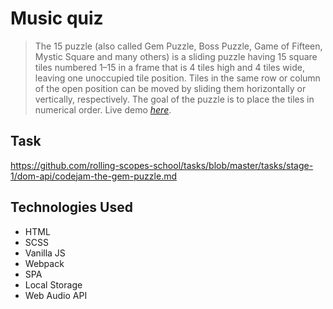 # Music quiz
> The 15 puzzle (also called Gem Puzzle, Boss Puzzle, Game of Fifteen, Mystic Square and many others) is a sliding puzzle having 15 square tiles numbered 1–15 in a frame that is 4 tiles high and 4 tiles wide, leaving one unoccupied tile position. Tiles in the same row or column of the open position can be moved by sliding them horizontally or vertically, respectively. The goal of the puzzle is to place the tiles in numerical order. 
 Live demo [_here_](https://metalknock.github.io/music-quiz/#/).
## Task
 https://github.com/rolling-scopes-school/tasks/blob/master/tasks/stage-1/dom-api/codejam-the-gem-puzzle.md
## Technologies Used
 - HTML
 - SCSS
 - Vanilla JS
 - Webpack
 - SPA
 - Local Storage
 - Web Audio API

